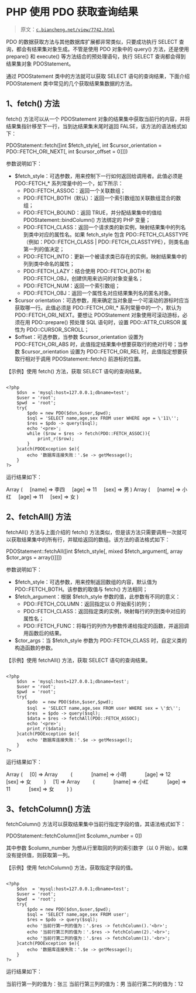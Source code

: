 # PHP 使用 PDO 获取查询结果

> 原文：[`c.biancheng.net/view/7742.html`](http://c.biancheng.net/view/7742.html)

PDO 的数据获取方法与其他数据库扩展都非常类似，只要成功执行 SELECT 查询，都会有结果集对象生成。不管是使用 PDO 对象中的 query() 方法，还是使用 prepare() 和 execute() 等方法结合的预处理语句，执行 SELECT 查询都会得到结果集对象 PDOStatement。

通过 PDOStatement 类中的方法就可以获取 SELECT 语句的查询结果，下面介绍 PDOStatement 类中常见的几个获取结果集数据的方法。

## 1、fetch() 方法

fetch() 方法可以从一个 PDOStatement 对象的结果集中获取当前行的内容，并将结果集指针移至下一行，当到达结果集末尾时返回 FALSE，该方法的语法格式如下：

PDOStatement::fetch([int $fetch_style[, int $cursor_orientation = PDO::FETCH_ORI_NEXT[, int $cursor_offset = 0]]])

参数说明如下：

*   $fetch_style：可选参数，用来控制下一行如何返回给调用者。此值必须是 PDO::FETCH_* 系列常量中的一个，如下所示：
    *   PDO::FETCH_ASSOC：返回一个关联数组；
    *   PDO::FETCH_BOTH（默认）：返回一个索引数组加关联数组混合的数组；
    *   PDO::FETCH_BOUND：返回 TRUE，并分配结果集中的值给 PDOStatement::bindColumn() 方法绑定的 PHP 变量；
    *   PDO::FETCH_CLASS：返回一个请求类的新实例，映射结果集中的列名到类中对应的属性名。如果 fetch_style 包含 PDO::FETCH_CLASSTYPE（例如：PDO::FETCH_CLASS | PDO::FETCH_CLASSTYPE），则类名由第一列的值决定；
    *   PDO::FETCH_INTO：更新一个被请求类已存在的实例，映射结果集中的列到类中命名的属性；
    *   PDO::FETCH_LAZY：结合使用 PDO::FETCH_BOTH 和 PDO::FETCH_OBJ，创建供用来访问的对象变量名；
    *   PDO::FETCH_NUM：返回一个索引数组；
    *   PDO::FETCH_OBJ：返回一个属性名对应结果集列名的匿名对象。
*   $cursor orientation：可选参数，用来确定当对象是一个可滚动的游标时应当获取哪一行。此值必须是 PDO::FETCH_ORI_* 系列常量中的一个，默认为 PDO::FETCH_ORI_NEXT。要想让 PDOStatement 对象使用可滚动游标，必须在用 PDO::prepare() 预处理 SQL 语句时，设置 PDO::ATTR_CURSOR 属性为 PDO::CURSOR_SCROLL；
*   $offset：可选参数，当参数 $cursor_orientation 设置为 PDO::FETCH_ORI_ABS 时，此值指定结果集中想要获取行的绝对行号；当参数 $cursor_orientation 设置为 PDO::FETCH_ORI_REL 时，此值指定想要获取行相对于调用 PDOStatement::fetch() 前游标的位置。

【示例】使用 fetch() 方法，获取 SELECT 语句的查询结果。

```

<?php
    $dsn  = 'mysql:host=127.0.0.1;dbname=test';
    $user = 'root';
    $pwd  = 'root';
    try{
        $pdo = new PDO($dsn,$user,$pwd);
        $sql = 'SELECT name,age,sex FROM user WHERE age = \'11\'';
        $res = $pdo -> query($sql);
        echo '<pre>';
        while ($row = $res -> fetch(PDO::FETCH_ASSOC)){
            print_r($row);
        }
    }catch(PDOException $e){
        echo '数据库连接失败：'.$e -> getMessage();
    }
?>
```

运行结果如下：

Array
(
    [name] => 李四
    [age] => 11
    [sex] => 男
)
Array
(
    [name] => 小红
    [age] => 11
    [sex] => 女
)

## 2、fetchAll() 方法

fetchAll() 方法与上面介绍的 fetch() 方法类似，但是该方法只需要调用一次就可以获取结果集中的所有行，并赋给返回的数组。该方法的语法格式如下：

PDOStatement::fetchAll([int $fetch_style[, mixed $fetch_argument[, array $ctor_args = array()]]])

参数说明如下：

*   $fetch_style：可选参数，用来控制返回数组的内容，默认值为 PDO::FETCH_BOTH。该参数的取值与 fetch() 方法相同；
*   $fetch_argument：根据 $fetch_style 参数的值，此参数有不同的意义：
    *   PDO::FETCH_COLUMN：返回指定以 0 开始索引的列；
    *   PDO::FETCH_CLASS：返回指定类的实例，映射每行的列到类中对应的属性名；
    *   PDO::FETCH_FUNC：将每行的列作为参数传递给指定的函数，并返回调用函数后的结果。
*   $ctor_args：当 $fetch_style 参数为 PDO::FETCH_CLASS 时，自定义类的构造函数的参数。

【示例】使用 fetchAll() 方法，获取 SELECT 语句的查询结果。

```

<?php
    $dsn  = 'mysql:host=127.0.0.1;dbname=test';
    $user = 'root';
    $pwd  = 'root';
    try{
        $pdo  = new PDO($dsn,$user,$pwd);
        $sql  = 'SELECT name,age,sex FROM user WHERE sex = \'女\'';
        $res  = $pdo -> query($sql);
        $data = $res -> fetchAll(PDO::FETCH_ASSOC);
        echo '<pre>';
        print_r($data);
    }catch(PDOException $e){
        echo '数据库连接失败：'.$e -> getMessage();
    }
?>
```

运行结果如下：

Array
(
    [0] => Array
        (
            [name] => 小明
            [age] => 12
            [sex] => 女
        )
    [1] => Array
        (
            [name] => 小红
            [age] => 11
            [sex] => 女
        )
)

## 3、fetchColumn() 方法

fetchColumn() 方法可以获取结果集中当前行指定字段的值，其语法格式如下：

PDOStatement::fetchColumn([int $column_number = 0])

其中参数 $column_number 为想从行里取回的列的索引数字（以 0 开始）。如果没有提供值，则获取第一列。

【示例】使用 fetchColumn() 方法，获取指定字段的值。

```

<?php
    $dsn  = 'mysql:host=127.0.0.1;dbname=test';
    $user = 'root';
    $pwd  = 'root';
    try{
        $pdo = new PDO($dsn,$user,$pwd);
        $sql = 'SELECT name,age,sex FROM user';
        $res = $pdo -> query($sql);
        echo '当前行第一列的值为：'.$res -> fetchColumn().'<br>';
        echo '当前行第三列的值为：'.$res -> fetchColumn(2).'<br>';
        echo '当前行第二列的值为：'.$res -> fetchColumn(1).'<br>';
    }catch(PDOException $e){
        echo '数据库连接失败：'.$e -> getMessage();
    }
?>
```

运行结果如下：

当前行第一列的值为：张三
当前行第三列的值为：男
当前行第二列的值为：12